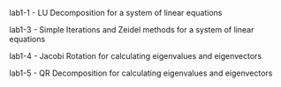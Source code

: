 lab1-1 - LU Decomposition for a system of linear equations

lab1-3 - Simple Iterations and Zeidel methods for a system of linear equations

lab1-4 - Jacobi Rotation for calculating eigenvalues and eigenvectors

lab1-5 - QR Decomposition for calculating eigenvalues and eigenvectors
